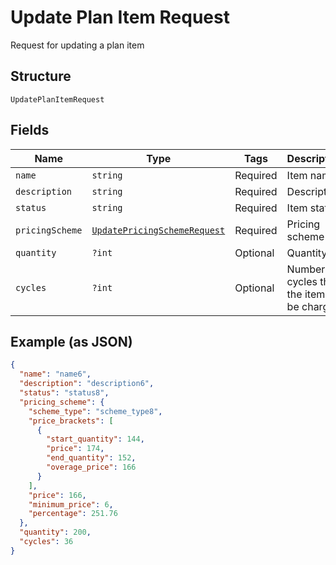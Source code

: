 
# Update Plan Item Request

Request for updating a plan item

## Structure

`UpdatePlanItemRequest`

## Fields

| Name | Type | Tags | Description | Getter | Setter |
|  --- | --- | --- | --- | --- | --- |
| `name` | `string` | Required | Item name | getName(): string | setName(string name): void |
| `description` | `string` | Required | Description | getDescription(): string | setDescription(string description): void |
| `status` | `string` | Required | Item status | getStatus(): string | setStatus(string status): void |
| `pricingScheme` | [`UpdatePricingSchemeRequest`](../../doc/models/update-pricing-scheme-request.md) | Required | Pricing scheme | getPricingScheme(): UpdatePricingSchemeRequest | setPricingScheme(UpdatePricingSchemeRequest pricingScheme): void |
| `quantity` | `?int` | Optional | Quantity | getQuantity(): ?int | setQuantity(?int quantity): void |
| `cycles` | `?int` | Optional | Number of cycles that the item will be charged | getCycles(): ?int | setCycles(?int cycles): void |

## Example (as JSON)

```json
{
  "name": "name6",
  "description": "description6",
  "status": "status8",
  "pricing_scheme": {
    "scheme_type": "scheme_type8",
    "price_brackets": [
      {
        "start_quantity": 144,
        "price": 174,
        "end_quantity": 152,
        "overage_price": 166
      }
    ],
    "price": 166,
    "minimum_price": 6,
    "percentage": 251.76
  },
  "quantity": 200,
  "cycles": 36
}
```

